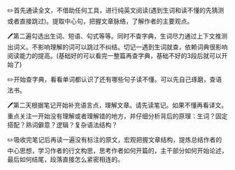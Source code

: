 :pencil2:首先通读全文，不借助任何工具，进行纯英文阅读(遇到生词和读不懂的先猜测或者直接跳过)。提取中心句，把握文章脉络，了解作者的主要观点。

:pen:第二遍勾选出生词、短语、句式等等。同时不查字典，生词尽力通过上下文推测出词义。不影响理解的词可以跳过不纠结。切记一遇到生词就查，依赖词典很影响阅读能力的提高。(基础好的可以看完一整篇再查字典，基础不好的3段后就可以开始了)

:pencil2:开始查字典，看看单词都认识了还有哪些句子读不懂。可以先自己琢磨，查语法书。

:pen:第二天根据笔记开始补充语言点，理解文章。请先读笔记。如果不懂再看译文。重点关注一开始没有理解或者理解错的地方，并仔细分析背后的原理：生词？固定搭配？熟词僻意？逻辑？复杂语法结构？

:pencil2:吸收完笔记后再读一遍没有标注的原文，宏观把握文章结构，提炼总结作者的中心思想，学习作者的行文构思，思考作者如何开篇的，主干部分如何开始论述，最后如何结尾，段落直接怎么紧密相连的。​
